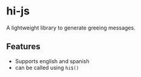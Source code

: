 # hi-js
A lightweight library to generate greeing messages. 

## Features
- Supports english and spanish
- can be called using `hi$()`
